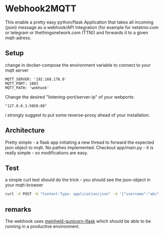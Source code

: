 # Webhook2MQTT
This enable a pretty easy python/flask Application that takes all incoming (json) message as a webhook/API Integration (for example for netatmo.com or telegram or thethingsnetwork.com (TTN)) and forwards it to a given mqtt-adress.

## Setup
change in docker-compose the environment variable to connect to your mqtt server
```docker-compose
MQTT_SERVER: '192.168.176.6'
MQTT_PORT: 1883
MQTT_PATH: 'webhook'
```
Change the desired "listening-port/server-ip" of your webports:
```docker-compose
"127.0.0.1:5058:80"
```
i strongly suggest to put some reverse-proxy ahead of your installation. 

## Architecture

Pretty simple - a flask app initiating a new thread to forward the expected json object to mqtt. No pathes implemented.
Checkout app/main.py - it is really simple - so modifications are easy.

## Test
a simple curl test should do the trick - you should see the json-object in your mqtt-browser
```bash
curl -X POST -H "Content-Type: application/json" -d '{"username":"abc","password":"abc"}' http://localhost:5058/
```
## remarks

The webhook uses [meinheld-gunicorn-flask](https://github.com/tiangolo/meinheld-gunicorn-flask-docker) which should be able to be running in a productive environment. 
